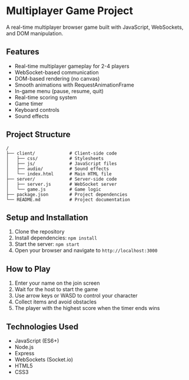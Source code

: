 # Multiplayer Game Project

A real-time multiplayer browser game built with JavaScript, WebSockets, and DOM manipulation.

## Features

- Real-time multiplayer gameplay for 2-4 players
- WebSocket-based communication
- DOM-based rendering (no canvas)
- Smooth animations with RequestAnimationFrame
- In-game menu (pause, resume, quit)
- Real-time scoring system
- Game timer
- Keyboard controls
- Sound effects

## Project Structure

```
/
├── client/             # Client-side code
│   ├── css/            # Stylesheets
│   ├── js/             # JavaScript files
│   ├── audio/          # Sound effects
│   └── index.html      # Main HTML file
├── server/             # Server-side code
│   ├── server.js       # WebSocket server
│   └── game.js         # Game logic
├── package.json        # Project dependencies
└── README.md           # Project documentation
```

## Setup and Installation

1. Clone the repository
2. Install dependencies: `npm install`
3. Start the server: `npm start`
4. Open your browser and navigate to `http://localhost:3000`

## How to Play

1. Enter your name on the join screen
2. Wait for the host to start the game
3. Use arrow keys or WASD to control your character
4. Collect items and avoid obstacles
5. The player with the highest score when the timer ends wins

## Technologies Used

- JavaScript (ES6+)
- Node.js
- Express
- WebSockets (Socket.io)
- HTML5
- CSS3
